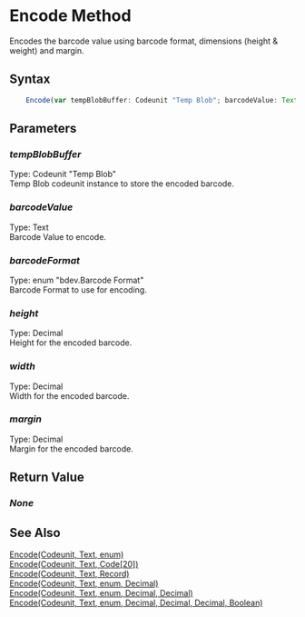 # Encode Method
Encodes the barcode value using barcode format, dimensions (height & weight) and margin.

## Syntax
```javascript
	Encode(var tempBlobBuffer: Codeunit "Temp Blob"; barcodeValue: Text; barcodeFormat: enum "bdev.Barcode Format"; height: Decimal; width: Decimal; margin: Decimal)
```

## Parameters
### *tempBlobBuffer*
Type: Codeunit "Temp Blob"<br/>
Temp Blob codeunit instance to store the encoded barcode.
### *barcodeValue*
Type: Text<br/>
Barcode Value to encode.
### *barcodeFormat*
Type: enum "bdev.Barcode Format"<br/>
Barcode Format to use for encoding.
### *height*
Type: Decimal<br/>
Height for the encoded barcode.
### *width*
Type: Decimal<br/>
Width for the encoded barcode.
### *margin*
Type: Decimal<br/>
Margin for the encoded barcode.

## Return Value
### *None*

## See Also
[Encode(Codeunit, Text, enum)](./Encode1.md)<br />
[Encode(Codeunit, Text, Code[20])](./Encode2.md)<br />
[Encode(Codeunit, Text, Record)](./Encode3.md)<br />
[Encode(Codeunit, Text, enum, Decimal)](./Encode4.md)<br />
[Encode(Codeunit, Text, enum, Decimal, Decimal)](./Encode5.md)<br />
[Encode(Codeunit, Text, enum, Decimal, Decimal, Decimal, Boolean)](./Encode7.md)<br />
